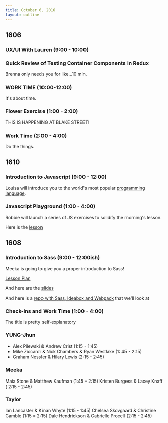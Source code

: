 ```yaml
---
title: October 6, 2016
layout: outline
---
```


## 1606

### UX/UI With Lauren (9:00 - 10:00)

### Quick Review of Testing Container Components in Redux
Brenna only needs you for like...10 min.

### WORK TIME (10:00-12:00)
It's about time.

### Flower Exercise (1:00 - 2:00)
THIS IS HAPPENING AT BLAKE STREET!

### Work Time (2:00 - 4:00)
Do the things.

## 1610

### Introduction to Javascript (9:00 - 12:00)

Louisa will introduce you to the world's most popular [programming language](http://frontend.turing.io/lessons/intro-to-javascript-part-1.html).

### Javascript Playground (1:00 - 4:00)

Robbie will launch a series of JS exercises to solidify the morning's lesson.

Here is the [lesson](http://frontend.turing.io/lessons/javascript-playground.html)

## 1608

### Introduction to Sass (9:00 - 12:00ish)

Meeka is going to give you a proper introduction to Sass!

[Lesson Plan](http://frontend.turing.io/lessons/introduction-to-sass.html)

And here are the [slides](http://frontend.turing.io/lessons/introduction-to-sass-slides.html)

And here is a [repo with Sass, Ideabox and Webpack](https://github.com/rrgayhart/intro-sass-ideabox) that we'll look at

### Check-ins and Work Time (1:00 - 4:00)

The title is pretty self-explanatory

### YUNG-Jhun

- Alex Pilewski & Andrew Crist (1:15 - 1:45)
- Mike Ziccardi & Nick Chambers & Ryan Westlake (1: 45 - 2:15)
- Graham Nessler & Hilary Lewis (2:15 - 2:45)

### Meeka

Maia Stone & Matthew Kaufman (1:45 - 2:15)
Kristen Burgess & Lacey Knaff ( 2:15 - 2:45)

### Taylor

Ian Lancaster & Kinan Whyte (1:15 - 1:45)
Chelsea Skovgaard & Christine Gamble (1:15 = 2:15)
Dale Hendrickson & Gabrielle Procell (2:15 - 2:45)
